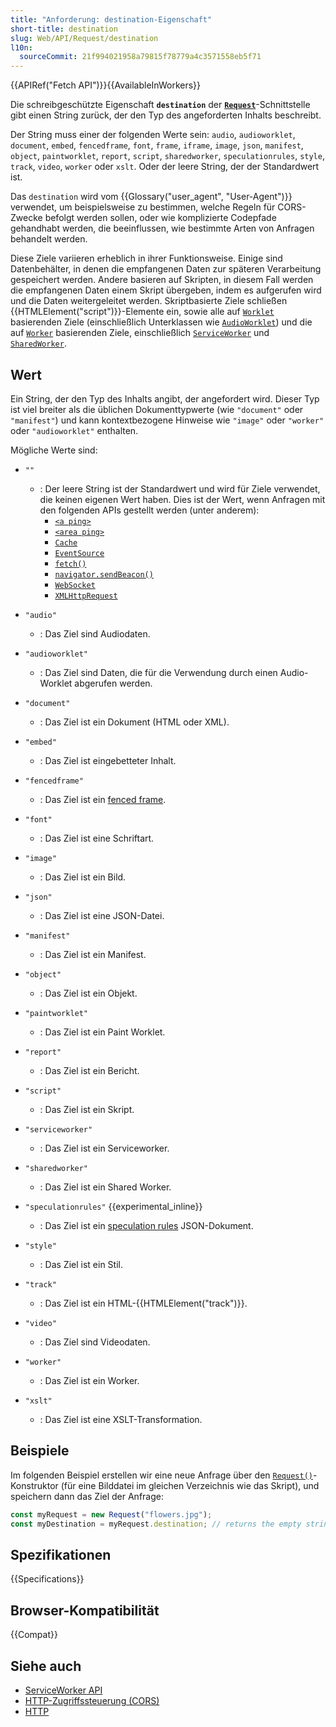 ```yaml
---
title: "Anforderung: destination-Eigenschaft"
short-title: destination
slug: Web/API/Request/destination
l10n:
  sourceCommit: 21f994021958a79815f78779a4c3571558eb5f71
---
```


{{APIRef("Fetch API")}}{{AvailableInWorkers}}

Die schreibgeschützte Eigenschaft **`destination`** der **[`Request`](/de/docs/Web/API/Request)**-Schnittstelle gibt einen String zurück, der den Typ des angeforderten Inhalts beschreibt.

Der String muss einer der folgenden Werte sein: `audio`, `audioworklet`, `document`, `embed`, `fencedframe`, `font`, `frame`, `iframe`, `image`, `json`, `manifest`, `object`, `paintworklet`, `report`, `script`, `sharedworker`, `speculationrules`, `style`, `track`, `video`, `worker` oder `xslt`. Oder der leere String, der der Standardwert ist.

Das `destination` wird vom {{Glossary("user_agent", "User-Agent")}} verwendet, um beispielsweise zu bestimmen, welche Regeln für CORS-Zwecke befolgt werden sollen, oder wie komplizierte Codepfade gehandhabt werden, die beeinflussen, wie bestimmte Arten von Anfragen behandelt werden.

Diese Ziele variieren erheblich in ihrer Funktionsweise. Einige sind Datenbehälter, in denen die empfangenen Daten zur späteren Verarbeitung gespeichert werden. Andere basieren auf Skripten, in diesem Fall werden die empfangenen Daten einem Skript übergeben, indem es aufgerufen wird und die Daten weitergeleitet werden.
Skriptbasierte Ziele schließen {{HTMLElement("script")}}-Elemente ein, sowie alle auf [`Worklet`](/de/docs/Web/API/Worklet) basierenden Ziele (einschließlich Unterklassen wie [`AudioWorklet`](/de/docs/Web/API/AudioWorklet)) und die auf [`Worker`](/de/docs/Web/API/Worker) basierenden Ziele, einschließlich [`ServiceWorker`](/de/docs/Web/API/ServiceWorker) und [`SharedWorker`](/de/docs/Web/API/SharedWorker).

## Wert

Ein String, der den Typ des Inhalts angibt, der angefordert wird. Dieser Typ ist viel breiter als die üblichen Dokumenttypwerte (wie `"document"` oder `"manifest"`) und kann kontextbezogene Hinweise wie `"image"` oder `"worker"` oder `"audioworklet"` enthalten.

Mögliche Werte sind:

- `""`
  - : Der leere String ist der Standardwert und wird für Ziele verwendet, die keinen eigenen Wert haben. Dies ist der Wert, wenn Anfragen mit den folgenden APIs gestellt werden (unter anderem):
    - [`<a ping>`](/de/docs/Web/HTML/Reference/Elements/a#ping)
    - [`<area ping>`](/de/docs/Web/HTML/Reference/Elements/area#ping)
    - [`Cache`](/de/docs/Web/API/Cache)
    - [`EventSource`](/de/docs/Web/API/EventSource)
    - [`fetch()`](/de/docs/Web/API/Window/fetch)
    - [`navigator.sendBeacon()`](/de/docs/Web/API/Navigator/sendBeacon)
    - [`WebSocket`](/de/docs/Web/API/WebSocket)
    - [`XMLHttpRequest`](/de/docs/Web/API/XMLHttpRequest)

- `"audio"`
  - : Das Ziel sind Audiodaten.
- `"audioworklet"`
  - : Das Ziel sind Daten, die für die Verwendung durch einen Audio-Worklet abgerufen werden.
- `"document"`
  - : Das Ziel ist ein Dokument (HTML oder XML).
- `"embed"`
  - : Das Ziel ist eingebetteter Inhalt.
- `"fencedframe"`
  - : Das Ziel ist ein [fenced frame](/de/docs/Web/API/Fenced_frame_API).
- `"font"`
  - : Das Ziel ist eine Schriftart.
- `"image"`
  - : Das Ziel ist ein Bild.
- `"json"`
  - : Das Ziel ist eine JSON-Datei.
- `"manifest"`
  - : Das Ziel ist ein Manifest.
- `"object"`
  - : Das Ziel ist ein Objekt.
- `"paintworklet"`
  - : Das Ziel ist ein Paint Worklet.
- `"report"`
  - : Das Ziel ist ein Bericht.
- `"script"`
  - : Das Ziel ist ein Skript.
- `"serviceworker"`
  - : Das Ziel ist ein Serviceworker.
- `"sharedworker"`
  - : Das Ziel ist ein Shared Worker.
- `"speculationrules"` {{experimental_inline}}
  - : Das Ziel ist ein [speculation rules](/de/docs/Web/API/Speculation_Rules_API) JSON-Dokument.
- `"style"`
  - : Das Ziel ist ein Stil.
- `"track"`
  - : Das Ziel ist ein HTML-{{HTMLElement("track")}}.
- `"video"`
  - : Das Ziel sind Videodaten.
- `"worker"`
  - : Das Ziel ist ein Worker.
- `"xslt"`
  - : Das Ziel ist eine XSLT-Transformation.

## Beispiele

Im folgenden Beispiel erstellen wir eine neue Anfrage über den [`Request()`](/de/docs/Web/API/Request/Request)-Konstruktor (für eine Bilddatei im gleichen Verzeichnis wie das Skript), und speichern dann das Ziel der Anfrage:

```js
const myRequest = new Request("flowers.jpg");
const myDestination = myRequest.destination; // returns the empty string by default
```

## Spezifikationen

{{Specifications}}

## Browser-Kompatibilität

{{Compat}}

## Siehe auch

- [ServiceWorker API](/de/docs/Web/API/Service_Worker_API)
- [HTTP-Zugriffssteuerung (CORS)](/de/docs/Web/HTTP/Guides/CORS)
- [HTTP](/de/docs/Web/HTTP)
